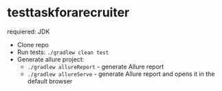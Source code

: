 # testtaskforarecruiter
requiered:
JDK
* Clone repo
* Run tests: `./gradlew clean test`
* Generate allure project:
    * `./gradlew allureReport` - generate Allure report
    * `./gradlew allureServe` - generate Allure report and opens it in the default browser

